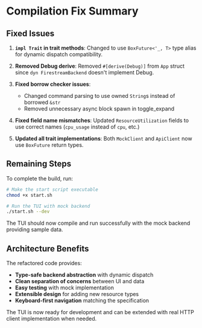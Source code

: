 # Compilation Fix Summary

## Fixed Issues

1. **`impl Trait` in trait methods**: Changed to use `BoxFuture<'_, T>` type alias for dynamic dispatch compatibility.

2. **Removed Debug derive**: Removed `#[derive(Debug)]` from `App` struct since `dyn FirestreamBackend` doesn't implement Debug.

3. **Fixed borrow checker issues**: 
   - Changed command parsing to use owned `String`s instead of borrowed `&str`
   - Removed unnecessary async block spawn in toggle_expand

4. **Fixed field name mismatches**: Updated `ResourceUtilization` fields to use correct names (`cpu_usage` instead of `cpu`, etc.)

5. **Updated all trait implementations**: Both `MockClient` and `ApiClient` now use `BoxFuture` return types.

## Remaining Steps

To complete the build, run:

```bash
# Make the start script executable
chmod +x start.sh

# Run the TUI with mock backend
./start.sh --dev
```

The TUI should now compile and run successfully with the mock backend providing sample data.

## Architecture Benefits

The refactored code provides:
- **Type-safe backend abstraction** with dynamic dispatch
- **Clean separation of concerns** between UI and data
- **Easy testing** with mock implementation
- **Extensible design** for adding new resource types
- **Keyboard-first navigation** matching the specification

The TUI is now ready for development and can be extended with real HTTP client implementation when needed.
